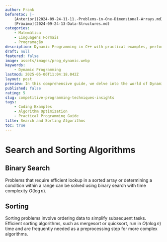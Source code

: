 ```yaml
---
author: Frank
beforetoc: |-
    [Anterior](2024-09-24-11-11.-Problems-in-One-Dimensional-Arrays.md)
    [Próximo](2024-09-24-13-Data-Structures.md)
categories:
    - Matemática
    - Linguagens Formais
    - Programação
description: Dynamic Programming in C++ with practical examples, performance analysis, and detailed explanations to optimize your coding skills and algorithm efficiency.
draft: null
featured: false
image: assets/images/prog_dynamic.webp
keywords:
    - Dynamic Programming
lastmod: 2025-05-06T11:04:18.042Z
layout: post
preview: In this comprehensive guide, we delve into the world of Dynamic Programming with C++. Learn the core principles of Competitive Programming, explore various algorithmic examples, and understand performance differences through detailed code comparisons. Perfect for developers looking to optimize their coding skills and boost algorithm efficiency.
published: false
rating: 5
slug: competitive-programming-techniques-insights
tags:
    - Coding Examples
    - Algorithm Optimization
    - Practical Programming Guide
title: Search and Sorting Algorithms
toc: true
---
```


# Search and Sorting Algorithms

## Binary Search

Problems that require efficient lookup in a sorted array or determining a condition within a range can be solved using binary search with time complexity $O(\log n)$.

## Sorting

Sorting problems involve ordering data to simplify subsequent tasks. Efficient sorting algorithms, such as mergesort or quicksort, run in $O(n \log n)$ time and are frequently needed as a preprocessing step for more complex algorithms.
